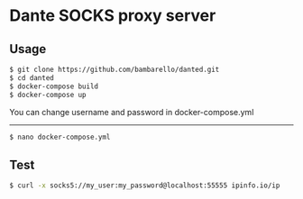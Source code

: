 Dante SOCKS proxy server
====================

Usage
----
```sh
$ git clone https://github.com/bambarello/danted.git
$ cd danted
$ docker-compose build
$ docker-compose up
```

You can change username and password in docker-compose.yml

----
```sh
$ nano docker-compose.yml
```

Test
----
```sh
$ curl -x socks5://my_user:my_password@localhost:55555 ipinfo.io/ip
```

